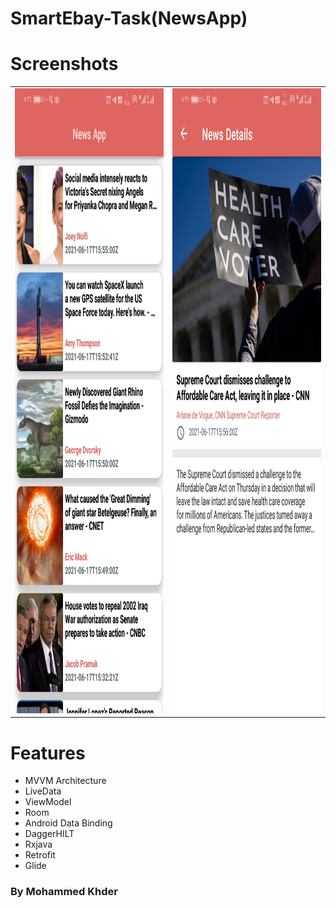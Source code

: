 # SmartEbay-Task(NewsApp)

# Screenshots
<table>
	<tr><td><img src="./screenshots/image-1.jpg" width="500" height="1000"></td>
	<td><img src="./screenshots/image-2.jpg" width="500" height="1000"></td></tr>
</table>

# Features
- MVVM  Architecture
- LiveData
- ViewModel
- Room
- Android Data Binding 
- DaggerHILT
- Rxjava
- Retrofit 
- Glide 

### By Mohammed Khder
